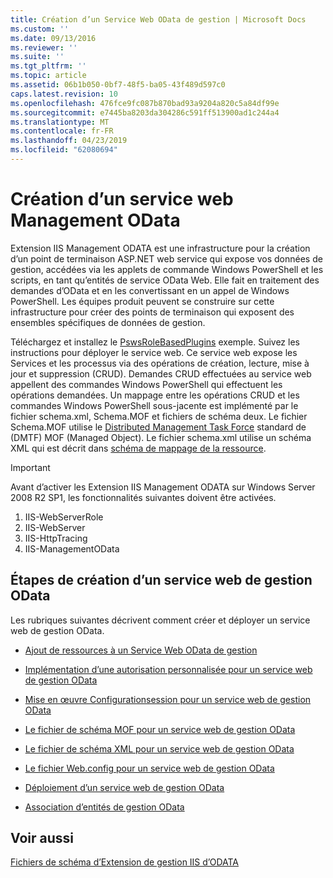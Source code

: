 ```yaml
---
title: Création d’un Service Web OData de gestion | Microsoft Docs
ms.custom: ''
ms.date: 09/13/2016
ms.reviewer: ''
ms.suite: ''
ms.tgt_pltfrm: ''
ms.topic: article
ms.assetid: 06b1b050-0bf7-48f5-ba05-43f489d597c0
caps.latest.revision: 10
ms.openlocfilehash: 476fce9fc087b870bad93a9204a820c5a84df99e
ms.sourcegitcommit: e7445ba8203da304286c591ff513900ad1c244a4
ms.translationtype: MT
ms.contentlocale: fr-FR
ms.lasthandoff: 04/23/2019
ms.locfileid: "62080694"
---
```

# <a name="creating-a-management-odata-web-service"></a>Création d’un service web Management OData

Extension IIS Management ODATA est une infrastructure pour la création d’un point de terminaison ASP.NET web service qui expose vos données de gestion, accédées via les applets de commande Windows PowerShell et les scripts, en tant qu’entités de service OData Web. Elle fait en traitement des demandes d’OData et en les convertissant en un appel de Windows PowerShell. Les équipes produit peuvent se construire sur cette infrastructure pour créer des points de terminaison qui exposent des ensembles spécifiques de données de gestion.

Téléchargez et installez le [PswsRoleBasedPlugins](https://code.msdn.microsoft.com:443/windowsdesktop/PswsRoleBasedPlugins-9c79b75a) exemple. Suivez les instructions pour déployer le service web. Ce service web expose les Services et les processus via des opérations de création, lecture, mise à jour et suppression (CRUD). Demandes CRUD effectuées au service web appellent des commandes Windows PowerShell qui effectuent les opérations demandées. Un mappage entre les opérations CRUD et les commandes Windows PowerShell sous-jacente est implémenté par le fichier schema.xml, Schema.MOF et fichiers de schéma deux. Le fichier Schema.MOF utilise le [Distributed Management Task Force](https://www.dmtf.org/) standard de (DMTF) MOF (Managed Object). Le fichier schema.xml utilise un schéma XML qui est décrit dans [schéma de mappage de la ressource](./resource-mapping-schema.md).

> [!IMPORTANT]
> Avant d’activer les Extension IIS Management ODATA sur Windows Server 2008 R2 SP1, les fonctionnalités suivantes doivent être activées.
>
> 1.  IIS-WebServerRole
> 2.  IIS-WebServer
> 3.  IIS-HttpTracing
> 4.  IIS-ManagementOData

## <a name="steps-for-creating-a-management-odata-web-service"></a>Étapes de création d’un service web de gestion OData

Les rubriques suivantes décrivent comment créer et déployer un service web de gestion OData.

- [Ajout de ressources à un Service Web OData de gestion](./adding-resources-to-a-management-odata-web-service.md)

- [Implémentation d’une autorisation personnalisée pour un service web de gestion OData](./implementing-custom-authorization-for-a-management-odata-web-service.md)

- [Mise en œuvre Configurationsession pour un service web de gestion OData](./implementing-sessionconfiguration-for-a-management-odata-web-service.md)

- [Le fichier de schéma MOF pour un service web de gestion OData](./authoring-the-mof-schema-file-for-a-management-odata-web-service.md)

- [Le fichier de schéma XML pour un service web de gestion OData](./authoring-the-xml-schema-file-for-a-management-odata-web-service.md)

- [Le fichier Web.config pour un service web de gestion OData](./authoring-the-web-config-file-for-a-management-odata-web-service.md)

- [Déploiement d’un service web de gestion OData](./deploying-a-management-odata-web-service.md)

- [Association d’entités de gestion OData](./associating-management-odata-entities.md)

## <a name="see-also"></a>Voir aussi

[Fichiers de schéma d’Extension de gestion IIS d’ODATA](./management-odata-iis-extension-schema-files.md)
